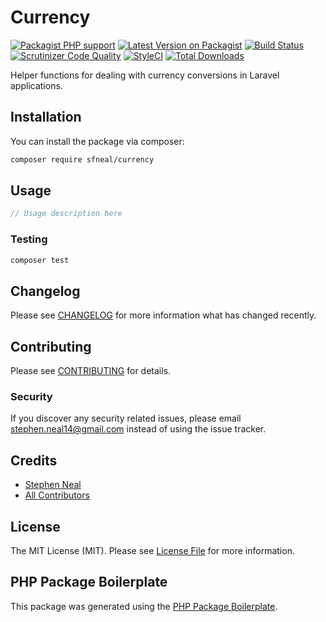 # Currency

[![Packagist PHP support](https://img.shields.io/packagist/php-v/sfneal/currency)](https://packagist.org/packages/sfneal/currency)
[![Latest Version on Packagist](https://img.shields.io/packagist/v/sfneal/currency.svg?style=flat-square)](https://packagist.org/packages/sfneal/currency)
[![Build Status](https://travis-ci.com/sfneal/currency.svg?branch=master&style=flat-square)](https://travis-ci.com/sfneal/currency)
[![Scrutinizer Code Quality](https://scrutinizer-ci.com/g/sfneal/currency/badges/quality-score.png?b=master)](https://scrutinizer-ci.com/g/sfneal/currency/?branch=master)
[![StyleCI](https://github.styleci.io/repos/311416689/shield?branch=master)](https://github.styleci.io/repos/311416689?branch=master)
[![Total Downloads](https://img.shields.io/packagist/dt/sfneal/currency.svg?style=flat-square)](https://packagist.org/packages/sfneal/currency)

Helper functions for dealing with currency conversions in Laravel applications.

## Installation

You can install the package via composer:

```bash
composer require sfneal/currency
```

## Usage

``` php
// Usage description here
```

### Testing

``` bash
composer test
```

## Changelog

Please see [CHANGELOG](CHANGELOG.md) for more information what has changed recently.

## Contributing

Please see [CONTRIBUTING](CONTRIBUTING.md) for details.

### Security

If you discover any security related issues, please email stephen.neal14@gmail.com instead of using the issue tracker.

## Credits

- [Stephen Neal](https://github.com/sfneal)
- [All Contributors](../../contributors)

## License

The MIT License (MIT). Please see [License File](LICENSE.md) for more information.

## PHP Package Boilerplate

This package was generated using the [PHP Package Boilerplate](https://laravelpackageboilerplate.com).
